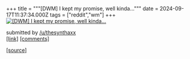 +++
title = """[DWM] I kept my promise, well kinda..."""
date = 2024-09-17T11:37:34.000Z
tags = ["reddit","wm"]
+++
[![[DWM] I kept my promise, well kinda...](https://preview.redd.it/s5gdxal4wcpd1.png?width=640&crop=smart&auto=webp&s=6229f563a569f0e9ebc135f102167575da32e4cb "[DWM] I kept my promise, well kinda...")](https://www.reddit.com/r/unixporn/comments/1fiwud0/dwm_i_kept_my_promise_well_kinda/)

submitted by [/u/thesynthaxx](https://www.reddit.com/user/thesynthaxx)  
[\[link\]](https://i.redd.it/s5gdxal4wcpd1.png) [\[comments\]](https://www.reddit.com/r/unixporn/comments/1fiwud0/dwm_i_kept_my_promise_well_kinda/)

[[source]](https://www.reddit.com/r/unixporn/comments/1fiwud0/dwm_i_kept_my_promise_well_kinda/)
